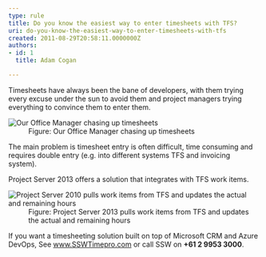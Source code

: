 ```yaml
---
type: rule
title: Do you know the easiest way to enter timesheets with TFS?
uri: do-you-know-the-easiest-way-to-enter-timesheets-with-tfs
created: 2011-08-29T20:58:11.0000000Z
authors:
- id: 1
  title: Adam Cogan

---
```




<span class='intro'> Timesheets have always been the bane of developers, with them trying every excuse under the sun to avoid them and project managers trying everything to convince them to enter them.<br> </span>

<dl class="image"><dt>
      <img class="ms-rteCustom-ImageArea" alt="Our Office Manager chasing up timesheets" src="/PublishingImages/chase-up-timesheets.jpg" />
   </dt><dd>Figure&#58; Our Office Manager chasing up timesheets</dd></dl><p>The main problem is timesheet entry is often difficult, time consuming and requires double entry (e.g. into different systems TFS and invoicing system).</p><p>Project Server 2013 offers a solution that integrates with TFS work items.</p><dl class="goodImage"><dt>
      <img class="ms-rteCustom-ImageArea" alt="Project Server 2010 pulls work items from TFS and updates the actual and remaining hours" src="/PublishingImages/tfs-timesheets.jpg" /> 
   </dt><dd>Figure&#58; Project Server 2013 pulls work items from TFS and updates the actual and remaining hours</dd></dl>
<p class="greyBox">If you want a timesheeting solution built on top of Microsoft CRM and Azure DevOps, See <a href="https&#58;//sswtimepro.com/">www.SSWTimepro.com</a> or call SSW on&#160;<b>+61 2 9953 3000</b>.​<br></p>


